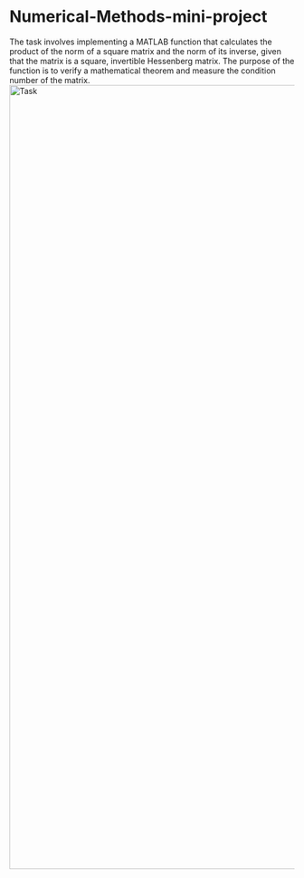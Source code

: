# Numerical-Methods-mini-project
The task involves implementing a MATLAB function that calculates the product of the norm of a square matrix and the norm of its inverse, given that the matrix is a square, invertible Hessenberg matrix. The purpose of the function is to verify a mathematical theorem and measure the condition number of the matrix.
<img width="1386" alt="Task" src="https://user-images.githubusercontent.com/73228864/233751430-d031ffe2-e13b-4c88-82b7-ca97efc5869d.png">
